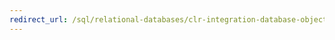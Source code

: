 ```yaml
---
redirect_url: /sql/relational-databases/clr-integration-database-objects-types-net-framework/collation-and-clr-integration-data-types?toc=%2fsql%2frelational-databases%2fclr-integration-database-objects-types-net-framework%2ftoc.json
---
```

